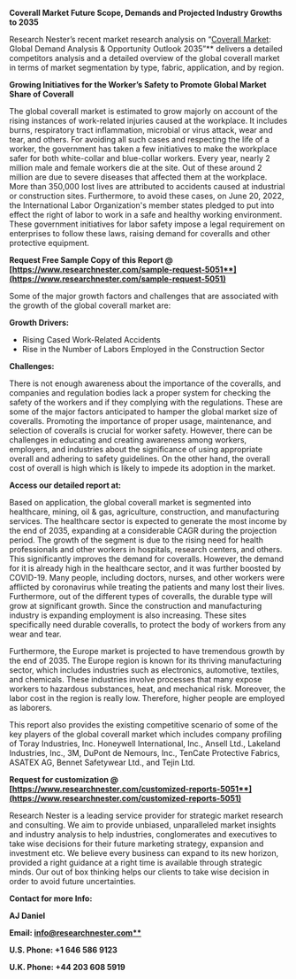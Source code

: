﻿**Coverall Market Future Scope, Demands and Projected Industry Growths to 2035**

Research Nester’s recent market research analysis on “[Coverall Market](https://www.researchnester.com/reports/coverall-market/5051): Global Demand Analysis & Opportunity Outlook 2035”** delivers a detailed competitors analysis and a detailed overview of the global coverall market in terms of market segmentation by type, fabric, application, and by region. 

**Growing Initiatives for the Worker’s Safety to Promote Global Market Share of Coverall** 

The global coverall market is estimated to grow majorly on account of the rising instances of work-related injuries caused at the workplace. It includes burns, respiratory tract inflammation, microbial or virus attack, wear and tear, and others. For avoiding all such cases and respecting the life of a worker, the government has taken a few initiatives to make the workplace safer for both white-collar and blue-collar workers. Every year, nearly 2 million male and female workers die at the site. Out of these around 2 million are due to severe diseases that affected them at the workplace. More than 350,000 lost lives are attributed to accidents caused at industrial or construction sites. Furthermore, to avoid these cases, on June 20, 2022, the International Labor Organization's member states pledged to put into effect the right of labor to work in a safe and healthy working environment. These government initiatives for labor safety impose a legal requirement on enterprises to follow these laws, raising demand for coveralls and other protective equipment.

**Request Free Sample Copy of this Report @ [https://www.researchnester.com/sample-request-5051**](https://www.researchnester.com/sample-request-5051)**

Some of the major growth factors and challenges that are associated with the growth of the global coverall market are:

**Growth Drivers:**

- Rising Cased Work-Related Accidents
- Rise in the Number of Labors Employed in the Construction Sector

**Challenges:**

There is not enough awareness about the importance of the coveralls, and companies and regulation bodies lack a proper system for checking the safety of the workers and if they complying with the regulations. These are some of the major factors anticipated to hamper the global market size of coveralls. Promoting the importance of proper usage, maintenance, and selection of coveralls is crucial for worker safety. However, there can be challenges in educating and creating awareness among workers, employers, and industries about the significance of using appropriate overall and adhering to safety guidelines. On the other hand, the overall cost of overall is high which is likely to impede its adoption in the market. 

**Access our detailed report at:** 

Based on application, the global coverall market is segmented into healthcare, mining, oil & gas, agriculture, construction, and manufacturing services. The healthcare sector is expected to generate the most income by the end of 2035, expanding at a considerable CAGR during the projection period. The growth of the segment is due to the rising need for health professionals and other workers in hospitals, research centers, and others. This significantly improves the demand for coveralls. However, the demand for it is already high in the healthcare sector, and it was further boosted by COVID-19. Many people, including doctors, nurses, and other workers were afflicted by coronavirus while treating the patients and many lost their lives. Furthermore, out of the different types of coveralls, the durable type will grow at significant growth. Since the construction and manufacturing industry is expanding employment is also increasing. These sites specifically need durable coveralls, to protect the body of workers from any wear and tear. 

Furthermore, the Europe market is projected to have tremendous growth by the end of 2035. The Europe region is known for its thriving manufacturing sector, which includes industries such as electronics, automotive, textiles, and chemicals. These industries involve processes that many expose workers to hazardous substances, heat, and mechanical risk. Moreover, the labor cost in the region is really low. Therefore, higher people are employed as laborers. 

This report also provides the existing competitive scenario of some of the key players of the global coverall market which includes company profiling of Toray Industries, Inc. Honeywell International, Inc., Ansell Ltd., Lakeland Industries, Inc., 3M, DuPont de Nemours, Inc., TenCate Protective Fabrics, ASATEX AG, Bennet Safetywear Ltd., and Tejin Ltd.

**Request for customization @ [https://www.researchnester.com/customized-reports-5051**](https://www.researchnester.com/customized-reports-5051)**

Research Nester is a leading service provider for strategic market research and consulting. We aim to provide unbiased, unparalleled market insights and industry analysis to help industries, conglomerates and executives to take wise decisions for their future marketing strategy, expansion and investment etc. We believe every business can expand to its new horizon, provided a right guidance at a right time is available through strategic minds. Our out of box thinking helps our clients to take wise decision in order to avoid future uncertainties.

**Contact for more Info:**

**AJ Daniel**

**Email: [info@researchnester.com**](mailto:info@researchnester.com)**

**U.S. Phone: +1 646 586 9123** 

**U.K. Phone: +44 203 608 5919**
